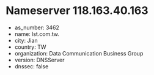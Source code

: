 # Nameserver 118.163.40.163

* as_number: 3462
* name: lst.com.tw.
* city: Jian
* country: TW
* organization: Data Communication Business Group
* version: DNSServer
* dnssec: false
